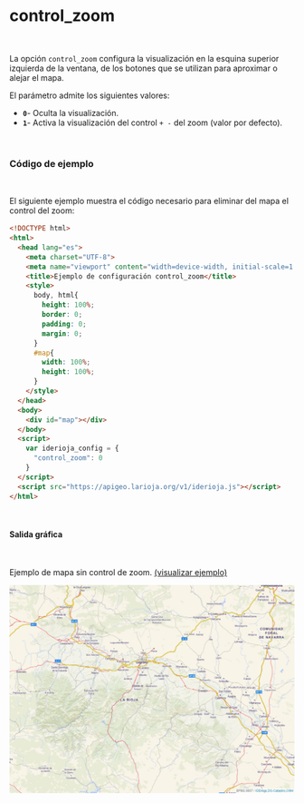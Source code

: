 # control_zoom
<br />

La opción `control_zoom` configura la visualización en la esquina superior izquierda de la ventana, de los botones que se utilizan para aproximar o alejar el mapa.

El parámetro admite los siguientes valores:

- **`0`**- Oculta la visualización.
- **`1`**- Activa la visualización del control `+ -` del zoom (valor por defecto).  

<br />

### Código de ejemplo
<br />

El siguiente ejemplo muestra el código necesario para eliminar del mapa el control del zoom:

```html
<!DOCTYPE html>
<html>
  <head lang="es">
    <meta charset="UTF-8">
    <meta name="viewport" content="width=device-width, initial-scale=1.0, maximum-scale=1.0, user-scalable=no" />
    <title>Ejemplo de configuración control_zoom</title>
    <style>
      body, html{
        height: 100%;
        border: 0;
        padding: 0;
        margin: 0;
      }
      #map{
        width: 100%;
        height: 100%;
      }
    </style>
  </head>
  <body>
    <div id="map"></div>
  </body>
  <script>
    var iderioja_config = {
      "control_zoom": 0
    }
  </script>
  <script src="https://apigeo.larioja.org/v1/iderioja.js"></script>
</html>
```

<br />

#### Salida gráfica
<br />

Ejemplo de mapa sin control de zoom. [(visualizar ejemplo)](https://iderioja.github.io/doc_api_iderioja/ejemplo_opcion_control_zoom)

![Ejemplo opción escala](/img/opciones_control_zoom_salida_grafica.jpg "Ejemplo opción control_zoom")

